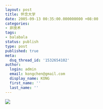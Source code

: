 ```yaml
---
layout: post
title: 怀念大学
date: 2005-09-13 00:35:00.000000000 +08:00
categories:
- 非技术
tags:
- balabala
status: publish
type: post
published: true
meta:
  dsq_thread_id: '1532654102'
author:
  login: admin
  email: kongchen@gmail.com
  display_name: KONG
  first_name: ''
  last_name: ''
---
```

![](assets/x1pxOYwqu4SjF5RVPuLF2OFyJYOeCwcRN3J4ha79gIcY0qZmSb1L0SGoBi0TdQaXmAi5r5RZPUJcb6V6dyV6Zn846xLVmUagHCw8U-Qhj-QDtS_VmM7xxi3p9viYPO2tr8hHlNugfvGKlssS9iCmuCvFg)